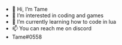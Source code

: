 - 👋 Hi, I’m Tame
- 👀 I’m interested in coding and games
- 🌱 I’m currently learning how to code in lua
- 📫 You can reach me on discord 
- Tame#0558
